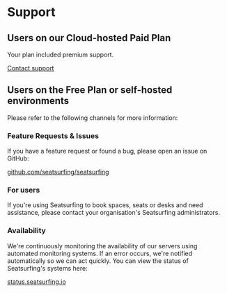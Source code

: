 # Support

## Users on our Cloud-hosted Paid Plan

Your plan included premium support.

<a href="/support/" class="button button--primary button--lg">Contact support</a>

## Users on the Free Plan or self-hosted environments

Please refer to the following channels for more information:

### Feature Requests & Issues
If you have a feature request or found a bug, please open an issue on GitHub:

[github.com/seatsurfing/seatsurfing](https://github.com/seatsurfing/seatsurfing)

### For users
If you're using Seatsurfing to book spaces, seats or desks and need assistance, please contact your organisation's Seatsurfing administrators.

### Availability
We're continuously monitoring the availability of our servers using automated monitoring systems. If an error occurs, we're notified automatically so we can act quickly. You can view the status of Seatsurfing's systems here:

[status.seatsurfing.io](https://status.seatsurfing.io)